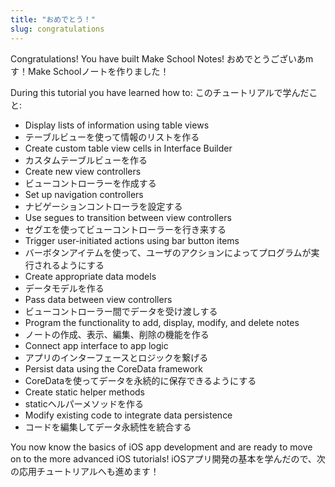 ```yaml
---
title: "おめでとう！"
slug: congratulations
---
```


Congratulations! You have built Make School Notes!
おめでとうございあmす！Make Schoolノートを作りました！

During this tutorial you have learned how to:
このチュートリアルで学んだこと:

* Display lists of information using table views
* テーブルビューを使って情報のリストを作る
* Create custom table view cells in Interface Builder
* カスタムテーブルビューを作る
* Create new view controllers
* ビューコントローラーを作成する
* Set up navigation controllers
* ナビゲーションコントローラを設定する
* Use segues to transition between view controllers
* セグエを使ってビューコントローラーを行き来する
* Trigger user-initiated actions using bar button items
* バーボタンアイテムを使って、ユーザのアクションによってプログラムが実行されるようにする
* Create appropriate data models
* データモデルを作る
* Pass data between view controllers
* ビューコントローラー間でデータを受け渡しする
* Program the functionality to add, display, modify, and delete notes
* ノートの作成、表示、編集、削除の機能を作る
* Connect app interface to app logic
* アプリのインターフェースとロジックを繋げる
* Persist data using the CoreData framework
* CoreDataを使ってデータを永続的に保存できるようにする
* Create static helper methods
* staticヘルパーメソッドを作る
* Modify existing code to integrate data persistence
* コードを編集してデータ永続性を統合する

You now know the basics of iOS app development and are ready to move on to the more advanced iOS tutorials!
iOSアプリ開発の基本を学んだので、次の応用チュートリアルへも進めます！
